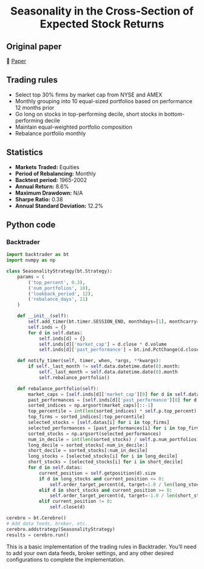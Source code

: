 <div align="center">
  <h1>Seasonality in the Cross-Section of Expected Stock Returns</h1>
</div>

## Original paper

📕 [Paper](https://papers.ssrn.com/sol3/papers.cfm?abstract_id=687022)

## Trading rules

- Select top 30% firms by market cap from NYSE and AMEX
- Monthly grouping into 10 equal-sized portfolios based on performance 12 months prior
- Go long on stocks in top-performing decile, short stocks in bottom-performing decile
- Maintain equal-weighted portfolio composition
- Rebalance portfolio monthly

## Statistics

- **Markets Traded:** Equities
- **Period of Rebalancing:** Monthly
- **Backtest period:** 1965-2002
- **Annual Return:** 8.6%
- **Maximum Drawdown:** N/A
- **Sharpe Ratio:** 0.38
- **Annual Standard Deviation:** 12.2%

## Python code

### Backtrader

```python
import backtrader as bt
import numpy as np

class SeasonalityStrategy(bt.Strategy):
    params = (
        ('top_percent', 0.3),
        ('num_portfolios', 10),
        ('lookback_period', 12),
        ('rebalance_days', 21)
    )

    def __init__(self):
        self.add_timer(bt.timer.SESSION_END, monthdays=[1], monthcarry=True)
        self.inds = {}
        for d in self.datas:
            self.inds[d] = {}
            self.inds[d]['market_cap'] = d.close * d.volume
            self.inds[d]['past_performance'] = bt.ind.PctChange(d.close, period=self.p.lookback_period)

    def notify_timer(self, timer, when, *args, **kwargs):
        if self._last_month != self.data.datetime.date(0).month:
            self._last_month = self.data.datetime.date(0).month
            self.rebalance_portfolio()

    def rebalance_portfolio(self):
        market_caps = [self.inds[d]['market_cap'][0] for d in self.datas]
        past_performances = [self.inds[d]['past_performance'][0] for d in self.datas]
        sorted_indices = np.argsort(market_caps)[::-1]
        top_percentile = int(len(sorted_indices) * self.p.top_percent)
        top_firms = sorted_indices[:top_percentile]
        selected_stocks = [self.datas[i] for i in top_firms]
        selected_performances = [past_performances[i] for i in top_firms]
        sorted_stocks = np.argsort(selected_performances)
        num_in_decile = int(len(sorted_stocks) / self.p.num_portfolios)
        long_decile = sorted_stocks[-num_in_decile:]
        short_decile = sorted_stocks[:num_in_decile]
        long_stocks = [selected_stocks[i] for i in long_decile]
        short_stocks = [selected_stocks[i] for i in short_decile]
        for d in self.datas:
            current_position = self.getposition(d).size
            if d in long_stocks and current_position <= 0:
                self.order_target_percent(d, target=1.0 / len(long_stocks))
            elif d in short_stocks and current_position >= 0:
                self.order_target_percent(d, target=-1.0 / len(short_stocks))
            elif current_position != 0:
                self.close(d)

cerebro = bt.Cerebro()
# Add data feeds, broker, etc.
cerebro.addstrategy(SeasonalityStrategy)
results = cerebro.run()
```

This is a basic implementation of the trading rules in Backtrader. You’ll need to add your own data feeds, broker settings, and any other desired configurations to complete the implementation.